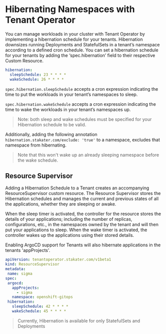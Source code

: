 # Hibernating Namespaces with Tenant Operator


You can manage workloads in your cluster with Tenant Operator by implementing a hibernation schedule for your tenants.
Hibernation downsizes running Deployments and StatefulSets in a tenant’s namespace according to a defined cron schedule. You can set a hibernation schedule for your tenants by adding the ‘spec.hibernation’ field to their respective Custom Resource.

```YAML
hibernation:
  sleepSchedule: 23 * * * *
  wakeSchedule: 26 * * * *
```
`spec.hibernation.sleepSchedule` accepts a cron expression indicating the time to put the workloads in your tenant’s namespaces to sleep.

`spec.hibernation.wakeSchedule` accepts a cron expression indicating the time to wake the workloads in your tenant’s namespaces up.

> Note: both sleep and wake schedules must be specified for your Hibernation schedule to be valid.<aside> 
  
Additionally, adding the following annotation `hibernation.stakater.com/exclude: 'true'` to a namespace, excludes that namespace from hibernating.
> Note that this won't wake up an already sleeping namespace before the wake schedule.
  
## Resource Supervisor
  
Adding a Hibernation Schedule to a Tenant creates an accompanying ResourceSupervisor custom resource.
The Resource Supervisor stores the Hibernation schedules and manages the current and previous states of all the applications, whether they are sleeping or awake.
  
When the sleep timer is activated, the controller for the resource stores the details of your applications; including the number of replicas, configurations, etc., in the namespaces owned by the tenant and will then put your applications to sleep. When the wake timer is activated, the controller wakes up the applications using their stored details.
  
Enabling ArgoCD support for Tenants will also hibernate applications in the tenants 'appProjects'. 
  
```yaml
apiVersion: tenantoperator.stakater.com/v1beta1
kind: ResourceSupervisor
metadata:
 name: sigma
spec:
 argocd:
   appProjects:
     - sigma
   namespace: openshift-gitops
 hibernation:
   sleepSchedule: 42 * * * *
   wakeSchedule: 45 * * * *
```
> Currently, Hibernation is available for only StatefulSets and Deployments
